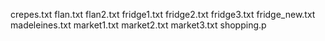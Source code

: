 crepes.txt
flan.txt
flan2.txt
fridge1.txt
fridge2.txt
fridge3.txt
fridge_new.txt
madeleines.txt
market1.txt
market2.txt
market3.txt
shopping.p
